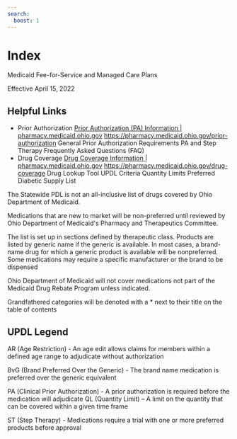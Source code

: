```yaml
---
search:
  boost: 1 
---
```


# Index

Medicaid Fee-for-Service and Managed Care Plans

Effective April 15, 2022

## Helpful Links

- Prior Authorization  [Prior Authorization (PA) Information \| pharmacy.medicaid.ohio.gov](https://pharmacy.medicaid.ohio.gov/prior-authorization) <https://pharmacy.medicaid.ohio.gov/prior-authorization> General Prior Authorization Requirements  PA and Step Therapy Frequently Asked Questions (FAQ)
- Drug Coverage  [Drug Coverage Information \| pharmacy.medicaid.ohio.gov](https://pharmacy.medicaid.ohio.gov/drug-coverage) <https://pharmacy.medicaid.ohio.gov/drug-coverage> Drug Lookup Tool  UPDL Criteria  Quantity Limits  Preferred Diabetic Supply List

The Statewide PDL is not an all-inclusive list of drugs covered by Ohio Department of Medicaid.

Medications that are new to market will be non-preferred until reviewed by Ohio Department of Medicaid's Pharmacy and Therapeutics Committee.

The list is set up in sections defined by therapeutic class. Products are listed by generic name if the generic is available. In most cases, a brand-name drug for which a generic product is available will be nonpreferred. Some medications may require a specific manufacturer or the brand to be dispensed

Ohio Department of Medicaid will not cover medications not part of the Medicaid Drug Rebate Program unless indicated.

Grandfathered categories will be denoted with a \* next to their title on the table of contents

## UPDL Legend

AR (Age Restriction) - An age edit allows claims for members within a defined age range to adjudicate without authorization

BvG (Brand Preferred Over the Generic) - The brand name medication is preferred over the generic equivalent

PA (Clinical Prior Authorization) - A prior authorization is required before the medication will adjudicate QL (Quantity Limit) – A limit on the quantity that can be covered within a given time frame

ST (Step Therapy) - Medications require a trial with one or more preferred products before approval
